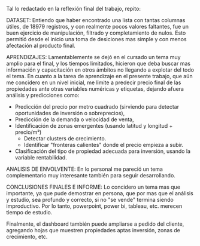 Tal lo redactado en la reflexión final del trabajo, repito:

DATASET: Entiendo que haber encontrado una lista con tantas columnas útiles, de 18979 registros, y con realmente pocos valores faltantes, fue un buen ejercicio de manipulación, filtrado y completamiento de nulos. Esto permitió desde el inicio una toma de desiciones mas simple y con menos afectación al producto final.

APRENDIZAJES: Lamentablemente se dejó en el cursado un tema muy amplio para el final, y los tiempos limitados, hicieron que deba buscar mas información y capacitación en otros ámbitos no llegando a explotar del todo el tema.
En cuanto a la tarea de aprendizaje en el presente trabajo, que aún me concidero en un nivel inicial, me limite a predecir precio final de las propiedades ante otras variables numéricas y etiquetas, dejando afuera análisis y predicciones como:

  * Predicción del precio por metro cuadrado (sirviendo para detectar oportunidades de inversión o sobreprecios),
  * Predicción de la demanda o velocidad de venta,
  * Identificación de zonas emergentes (usando latitud y longitud + precio/m²)
    - Detectar clusters de crecimiento.
    - Identificar "fronteras calientes" donde el precio empieza a subir.
  * Clasificación del tipo de propiedad adecuada para inversión, usando la variable rentabilidad.
    
ANALISIS DE ENVOLVENTE: En lo personal me pareció un tema complementario muy interesante también para seguir desarrollando.

CONCLUSIONES FINALES E INFORME: Lo concidero un tema mas que importante, ya que pude demostrar en persona, que por mas que el análisis y estudio, sea profundo y correcto, si no "se vende" termina siendo improductivo. Por lo tanto, powerpoint, power bi, tableau, etc. merecen tiempo de estudio.

Finalmente, el dashboard también puede ampliarse a pedido del cliente, agregando hojas que muestren propiedades aptas inversión, zonas de crecimiento, etc.
